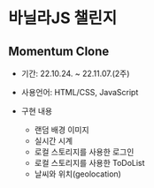 # 바닐라JS 챌린지
## Momentum Clone
- 기간: 22.10.24. ~ 22.11.07.(2주)

- 사용언어: HTML/CSS, JavaScript

- 구현 내용
  - 랜덤 배경 이미지
  - 실시간 시계
  - 로컬 스토리지를 사용한 로그인
  - 로컬 스토리지를 사용한 ToDoList
  - 날씨와 위치(geolocation) 
